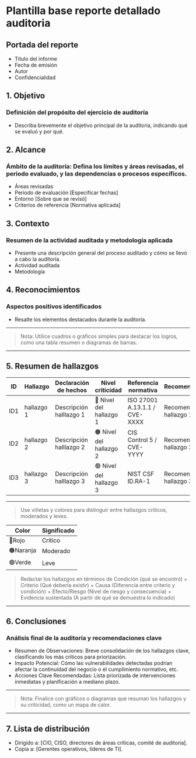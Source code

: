 # Plantilla base reporte detallado auditoria

## Portada del reporte
- Título del informe
- Fecha de emisión
- Autor
- Confidencialidad

## 1. Objetivo
### Definición del propósito del ejercicio de auditoría
- Describa brevemente el objetivo principal de la auditoría, indicando qué se evaluó y por qué.

## 2. Alcance
### Ámbito de la auditoría: Defina los límites y áreas revisadas, el periodo evaluado, y las dependencias o procesos específicos.
- Áreas revisadas
- Período de evaluación [Especificar fechas]
- Entorno [Sobre que se revisó]
- Criterios de referencia [Normativa aplicada]

## 3. Contexto
### Resumen de la actividad auditada y metodología aplicada
- Presente una descripción general del proceso auditado y cómo se llevó a cabo la auditoría.
- Actividad auditada
- Metodología

## 4. Reconocimientos
### Aspectos positivos identificados
- Resalte los elementos destacados durante la auditoría.

---

> Nota: Utilice cuadros o gráficos simples para destacar los logros, como una tabla resumen o diagramas de barras.

---

## 5. Resumen de hallazgos

| ID      | Hallazgo      | Declaración de hechos           | Nivel criticidad           | Referencia normativa           | Recomendaciones           |
|-------------|-------------|---------------|---------------|---------------|---------------|
| ID1   | hallazgo 1    | Descripción halllazgo 1          | 🔴 Nivel del hallazgo 1          | ISO 27001 A.13.1.1 / CVE-XXXX          | Recomendación hallazgo 1          |
| ID2    | hallazgo 2    | Descripción halllazgo 2          | 🟠 Nivel del hallazgo 2          | CIS Control 5 / CVE-YYYY          | Recomendación hallazgo 2          |
| ID3    | hallazgo 3    | Descripción halllazgo 3          | 🟢 Nivel del hallazgo 3          | NIST CSF ID.RA-1          | Recomendación hallazgo 3          |

---

> Use viñetas y colores para distinguir entre hallazgos críticos, moderados y leves.

| Color      | Significado           |
|-------------|---------------|
| 🔴Rojo    | Crítico          |
| 🟠Naranja    | Moderado          |
| 🟢Verde    | Leve          |

> Redactar los hallazgos en términos de Condición (qué se encontró) + Criterio (Qué debería existir) + Causa (Diferencia entre criterio y condición) + Efecto/Riesgo (Nivel de riesgo y consecuencia) + Evidencia sustentada (A partir de qué se demuestra lo indicado)

---

## 6. Conclusiones
### Análisis final de la auditoría y recomendaciones clave
- Resumen de Observaciones: Breve consolidación de los hallazgos clave, clasificando los más críticos para priorización.
- Impacto Potencial: Cómo las vulnerabilidades detectadas podrían afectar la continuidad del negocio o el cumplimiento normativo, etc.
- Acciones Clave Recomendadas: Lista priorizada de intervenciones inmediatas y planificación a mediano plazo.

---

> Nota: Finalice con gráficos o diagramas que resuman los hallazgos y su criticidad, como un mapa de calor.

---

## 7. Lista de distribución
- Dirigido a: [CIO, CISO, directores de áreas críticas, comité de auditoría].
- Copia a: [Gerentes operativos, líderes de TI].
